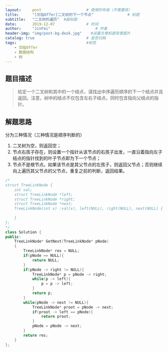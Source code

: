 ```yaml
---
layout:     post                    # 使用的布局（不需要改） 
title:      "[剑指Offer]二叉树的下一个节点"               # 标题  
subtitle:   "二叉树的遍历"  #副标题 
date:       2019-12-07              # 时间 
author:     "JinFei"                    # 作者 
header-img: "img/post-bg-desk.jpg"    #这篇文章标题背景图片 
catalog: true                       # 是否归档 
tags:                               #标签     
    - 剑指Offer 
    - 数据结构
    - 树
---
```


## 题目描述

> 给定一个二叉树和其中的一个结点，请找出中序遍历顺序的下一个结点并且返回。注意，树中的结点不仅包含左右子结点，同时包含指向父结点的指针。

## 解题思路
分为三种情况（三种情况是顺序判断的）
1. 二叉树为空，则返回空；
2. 节点右孩子存在，则设置一个指针从该节点的右孩子出发，一直沿着指向左子结点的指针找到的叶子节点即为下一个节点；
3. 节点不是根节点。如果该节点是其父节点的左孩子，则返回父节点；否则继续向上遍历其父节点的父节点，重复之前的判断，返回结果。


```C++
/*
struct TreeLinkNode {
    int val;
    struct TreeLinkNode *left;
    struct TreeLinkNode *right;
    struct TreeLinkNode *next;
    TreeLinkNode(int x) :val(x), left(NULL), right(NULL), next(NULL) {
        
    }
};
*/
class Solution {
public:
    TreeLinkNode* GetNext(TreeLinkNode* pNode)
    {
        TreeLinkNode* res = NULL;
        if(pNode == NULL){
            return NULL;
        }
        if(pNode -> right != NULL){
            TreeLinkNode* p = pNode -> right;
            while(p -> left){
                p = p -> left;
            }
            return p;
        }
        while(pNode -> next != NULL){
            TreeLinkNode* proot = pNode -> next;
            if(proot -> left == pNode){
                return proot;
            }
            pNode = pNode -> next;
        }
        return res;
    }
};
```

  